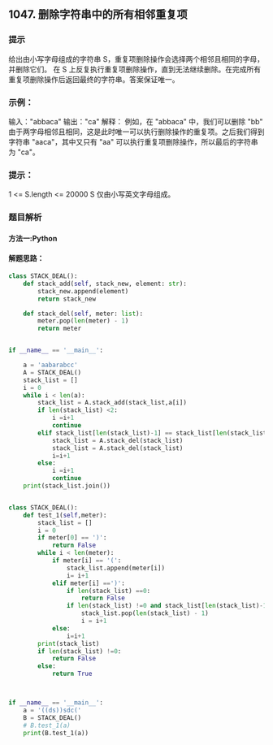 ## 1047. 删除字符串中的所有相邻重复项

### 提示
给出由小写字母组成的字符串 S，重复项删除操作会选择两个相邻且相同的字母，并删除它们。
在 S 上反复执行重复项删除操作，直到无法继续删除。在完成所有重复项删除操作后返回最终的字符串。答案保证唯一。
### 示例：
输入："abbaca"
输出："ca"
解释：
例如，在 "abbaca" 中，我们可以删除 "bb" 由于两字母相邻且相同，这是此时唯一可以执行删除操作的重复项。之后我们得到字符串 "aaca"，其中又只有 "aa" 可以执行重复项删除操作，所以最后的字符串为 "ca"。
### 提示：
1 <= S.length <= 20000
S 仅由小写英文字母组成。
### 题目解析

#### 方法一:Python
#### 解题思路：

```python
class STACK_DEAL():
    def stack_add(self, stack_new, element: str):
        stack_new.append(element)
        return stack_new

    def stack_del(self, meter: list):
        meter.pop(len(meter) - 1)
        return meter


if __name__ == '__main__':

    a = 'aabarabcc'
    A = STACK_DEAL()
    stack_list = []
    i = 0
    while i < len(a):
        stack_list = A.stack_add(stack_list,a[i])
        if len(stack_list) <2:
            i =i+1
            continue
        elif stack_list[len(stack_list)-1] == stack_list[len(stack_list)-2]:
            stack_list = A.stack_del(stack_list)
            stack_list = A.stack_del(stack_list)
            i=i+1
        else:
            i =i+1
            continue
    print(stack_list.join())

```


```python

class STACK_DEAL():
    def test_1(self,meter):
        stack_list = []
        i = 0
        if meter[0] == ')':
            return False
        while i < len(meter):
            if meter[i] == '(':
                stack_list.append(meter[i])
                i= i+1
            elif meter[i] ==')':
                if len(stack_list) ==0:
                    return False
                if len(stack_list) !=0 and stack_list[len(stack_list)-1] == '(':
                    stack_list.pop(len(stack_list) - 1)
                    i = i+1
            else:
                i=i+1
        print(stack_list)
        if len(stack_list) !=0:
            return False
        else:
            return True



if __name__ == '__main__':
    a = '((ds))sdc('
    B = STACK_DEAL()
    # B.test_1(a)
    print(B.test_1(a))
    
```
